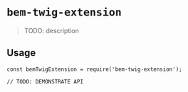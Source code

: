 # `bem-twig-extension`

> TODO: description

## Usage

```
const bemTwigExtension = require('bem-twig-extension');

// TODO: DEMONSTRATE API
```
